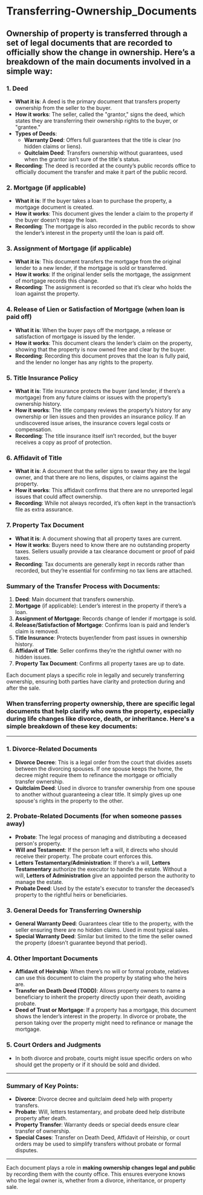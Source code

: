 # Transferring-Ownership_Documents
## Ownership of property is transferred through a set of **legal documents** that are recorded to officially show the change in ownership. Here’s a breakdown of the main documents involved in a simple way:

### 1. **Deed**
   - **What it is**: A deed is the primary document that transfers property ownership from the seller to the buyer.
   - **How it works**: The seller, called the "grantor," signs the deed, which states they are transferring their ownership rights to the buyer, or "grantee."
   - **Types of Deeds**:
     - **Warranty Deed**: Offers full guarantees that the title is clear (no hidden claims or liens).
     - **Quitclaim Deed**: Transfers ownership without guarantees, used when the grantor isn’t sure of the title's status.
   - **Recording**: The deed is recorded at the county’s public records office to officially document the transfer and make it part of the public record.

### 2. **Mortgage (if applicable)**
   - **What it is**: If the buyer takes a loan to purchase the property, a mortgage document is created.
   - **How it works**: This document gives the lender a claim to the property if the buyer doesn’t repay the loan.
   - **Recording**: The mortgage is also recorded in the public records to show the lender’s interest in the property until the loan is paid off.

### 3. **Assignment of Mortgage (if applicable)**
   - **What it is**: This document transfers the mortgage from the original lender to a new lender, if the mortgage is sold or transferred.
   - **How it works**: If the original lender sells the mortgage, the assignment of mortgage records this change.
   - **Recording**: The assignment is recorded so that it’s clear who holds the loan against the property.

### 4. **Release of Lien or Satisfaction of Mortgage (when loan is paid off)**
   - **What it is**: When the buyer pays off the mortgage, a release or satisfaction of mortgage is issued by the lender.
   - **How it works**: This document clears the lender’s claim on the property, showing that the property is now owned free and clear by the buyer.
   - **Recording**: Recording this document proves that the loan is fully paid, and the lender no longer has any rights to the property.

### 5. **Title Insurance Policy**
   - **What it is**: Title insurance protects the buyer (and lender, if there’s a mortgage) from any future claims or issues with the property’s ownership history.
   - **How it works**: The title company reviews the property’s history for any ownership or lien issues and then provides an insurance policy. If an undiscovered issue arises, the insurance covers legal costs or compensation.
   - **Recording**: The title insurance itself isn’t recorded, but the buyer receives a copy as proof of protection.

### 6. **Affidavit of Title**
   - **What it is**: A document that the seller signs to swear they are the legal owner, and that there are no liens, disputes, or claims against the property.
   - **How it works**: This affidavit confirms that there are no unreported legal issues that could affect ownership.
   - **Recording**: While not always recorded, it’s often kept in the transaction’s file as extra assurance.

### 7. **Property Tax Document**
   - **What it is**: A document showing that all property taxes are current.
   - **How it works**: Buyers need to know there are no outstanding property taxes. Sellers usually provide a tax clearance document or proof of paid taxes.
   - **Recording**: Tax documents are generally kept in records rather than recorded, but they’re essential for confirming no tax liens are attached.

### Summary of the Transfer Process with Documents:
1. **Deed**: Main document that transfers ownership.
2. **Mortgage** (if applicable): Lender’s interest in the property if there’s a loan.
3. **Assignment of Mortgage**: Records change of lender if mortgage is sold.
4. **Release/Satisfaction of Mortgage**: Confirms loan is paid and lender’s claim is removed.
5. **Title Insurance**: Protects buyer/lender from past issues in ownership history.
6. **Affidavit of Title**: Seller confirms they’re the rightful owner with no hidden issues.
7. **Property Tax Document**: Confirms all property taxes are up to date.

Each document plays a specific role in legally and securely transferring ownership, ensuring both parties have clarity and protection during and after the sale.

### When transferring property ownership, there are specific **legal documents** that help clarify who owns the property, especially during life changes like **divorce**, **death**, or **inheritance**. Here's a simple breakdown of these key documents:

---

### 1. **Divorce-Related Documents**
   - **Divorce Decree**: This is a legal order from the court that divides assets between the divorcing spouses. If one spouse keeps the home, the decree might require them to refinance the mortgage or officially transfer ownership.
   - **Quitclaim Deed**: Used in divorce to transfer ownership from one spouse to another without guaranteeing a clear title. It simply gives up one spouse's rights in the property to the other.

### 2. **Probate-Related Documents (for when someone passes away)**
   - **Probate**: The legal process of managing and distributing a deceased person's property.
   - **Will and Testament**: If the person left a will, it directs who should receive their property. The probate court enforces this.
   - **Letters Testamentary/Administration**: If there’s a will, **Letters Testamentary** authorize the executor to handle the estate. Without a will, **Letters of Administration** give an appointed person the authority to manage the estate.
   - **Probate Deed**: Used by the estate's executor to transfer the deceased’s property to the rightful heirs or beneficiaries.

### 3. **General Deeds for Transferring Ownership**
   - **General Warranty Deed**: Guarantees clear title to the property, with the seller ensuring there are no hidden claims. Used in most typical sales.
   - **Special Warranty Deed**: Similar but limited to the time the seller owned the property (doesn’t guarantee beyond that period).

### 4. **Other Important Documents**
   - **Affidavit of Heirship**: When there’s no will or formal probate, relatives can use this document to claim the property by stating who the heirs are.
   - **Transfer on Death Deed (TODD)**: Allows property owners to name a beneficiary to inherit the property directly upon their death, avoiding probate.
   - **Deed of Trust or Mortgage**: If a property has a mortgage, this document shows the lender’s interest in the property. In divorce or probate, the person taking over the property might need to refinance or manage the mortgage.

### 5. **Court Orders and Judgments**
   - In both divorce and probate, courts might issue specific orders on who should get the property or if it should be sold and divided.

---

### Summary of Key Points:

- **Divorce**: Divorce decree and quitclaim deed help with property transfers.
- **Probate**: Will, letters testamentary, and probate deed help distribute property after death.
- **Property Transfer**: Warranty deeds or special deeds ensure clear transfer of ownership.
- **Special Cases**: Transfer on Death Deed, Affidavit of Heirship, or court orders may be used to simplify transfers without probate or formal disputes.

---

Each document plays a role in **making ownership changes legal and public** by recording them with the county office. This ensures everyone knows who the legal owner is, whether from a divorce, inheritance, or property sale.
